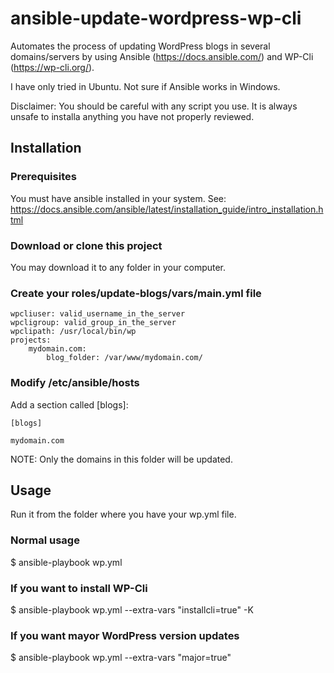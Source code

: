 # ansible-update-wordpress-wp-cli

Automates the process of updating WordPress blogs in several domains/servers by using Ansible (https://docs.ansible.com/) and WP-Cli (https://wp-cli.org/).

I have only tried in Ubuntu. Not sure if Ansible works in Windows.

Disclaimer: You should be careful with any script you use. It is always unsafe to installa anything you have not properly reviewed.

## Installation

### Prerequisites

You must have ansible installed in your system. See: https://docs.ansible.com/ansible/latest/installation_guide/intro_installation.html

### Download or clone this project

You may download it to any folder in your computer.

### Create your roles/update-blogs/vars/main.yml file

```
wpcliuser: valid_username_in_the_server
wpcligroup: valid_group_in_the_server
wpclipath: /usr/local/bin/wp
projects:
    mydomain.com:
        blog_folder: /var/www/mydomain.com/
```     
### Modify /etc/ansible/hosts

Add a section called [blogs]:

```
[blogs]

mydomain.com
```

NOTE: Only the domains in this folder will be updated.

## Usage

Run it from the folder where you have your wp.yml file.

### Normal usage

$ ansible-playbook wp.yml

### If you want to install WP-Cli

$ ansible-playbook wp.yml --extra-vars "installcli=true" -K

### If you want mayor WordPress version updates

$ ansible-playbook wp.yml --extra-vars "major=true"
